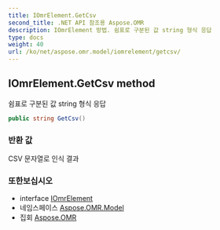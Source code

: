 ```yaml
---
title: IOmrElement.GetCsv
second_title: .NET API 참조용 Aspose.OMR
description: IOmrElement 방법. 쉼표로 구분된 값 string 형식 응답
type: docs
weight: 40
url: /ko/net/aspose.omr.model/iomrelement/getcsv/
---
```

## IOmrElement.GetCsv method

쉼표로 구분된 값 string 형식 응답

```csharp
public string GetCsv()
```

### 반환 값

CSV 문자열로 인식 결과

### 또한보십시오

* interface [IOmrElement](../)
* 네임스페이스 [Aspose.OMR.Model](../../iomrelement/)
* 집회 [Aspose.OMR](../../../)


